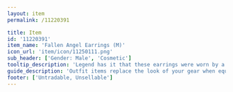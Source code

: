 ```yaml
---
layout: item
permalink: /11220391

title: Item
id: '11220391'
item_name: 'Fallen Angel Earrings (M)'
icon_url: 'item/icon/11250111.png'
sub_header: ['Gender: Male', 'Cosmetic']
tooltip_description: 'Legend has it that these earrings were worn by a fallen angel.'
guide_description: 'Outfit items replace the look of your gear when equipped.'
footer: ['Untradable, Unsellable']
---
```

